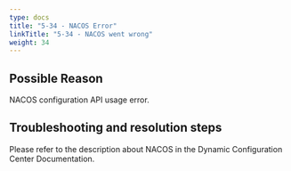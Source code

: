 ```yaml
---
type: docs
title: "5-34 - NACOS Error"
linkTitle: "5-34 - NACOS went wrong"
weight: 34
---
```


## Possible Reason

NACOS configuration API usage error.

## Troubleshooting and resolution steps

Please refer to the description about NACOS in the Dynamic Configuration Center Documentation.

<p style="margin-top: 3rem;"> </p>